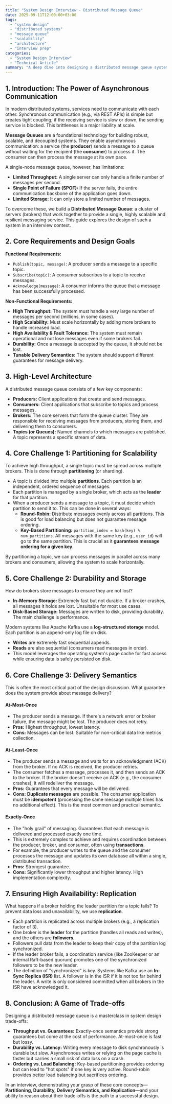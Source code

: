 ```yaml
---
title: "System Design Interview - Distributed Message Queue"
date: 2025-09-11T12:00:00+03:00
tags:
  - "system design"
  - "distributed systems"
  - "message queue"
  - "scalability"
  - "architecture"
  - "interview prep"
categories:
  - "System Design Interview"
  - "Technical Article"
summary: "A deep dive into designing a distributed message queue system. This guide covers core concepts from producers and consumers to advanced topics like delivery semantics (at-least-once, exactly-once), data partitioning, fault tolerance, and achieving high throughput."
---
```


## 1. Introduction: The Power of Asynchronous Communication

In modern distributed systems, services need to communicate with each other. Synchronous communication (e.g., via REST APIs) is simple but creates tight coupling; if the receiving service is slow or down, the sending service is blocked. This brittleness is a major liability at scale.

**Message Queues** are a foundational technology for building robust, scalable, and decoupled systems. They enable asynchronous communication: a service (the **producer**) sends a message to a queue without waiting for the recipient (the **consumer**) to process it. The consumer can then process the message at its own pace.

A single-node message queue, however, has limitations:
*   **Limited Throughput:** A single server can only handle a finite number of messages per second.
*   **Single Point of Failure (SPOF):** If the server fails, the entire communication backbone of the application goes down.
*   **Limited Storage:** It can only store a limited number of messages.

To overcome these, we build a **Distributed Message Queue**: a cluster of servers (brokers) that work together to provide a single, highly scalable and resilient messaging service. This guide explores the design of such a system in an interview context.

## 2. Core Requirements and Design Goals

**Functional Requirements:**
*   `Publish(topic, message)`: A producer sends a message to a specific topic.
*   `Subscribe(topic)`: A consumer subscribes to a topic to receive messages.
*   `Acknowledge(message)`: A consumer informs the queue that a message has been successfully processed.

**Non-Functional Requirements:**
*   **High Throughput:** The system must handle a very large number of messages per second (millions, in some cases).
*   **High Scalability:** Must scale horizontally by adding more brokers to handle increased load.
*   **High Availability & Fault Tolerance:** The system must remain operational and not lose messages even if some brokers fail.
*   **Durability:** Once a message is accepted by the queue, it should not be lost.
*   **Tunable Delivery Semantics:** The system should support different guarantees for message delivery.

## 3. High-Level Architecture

A distributed message queue consists of a few key components:
*   **Producers:** Client applications that create and send messages.
*   **Consumers:** Client applications that subscribe to topics and process messages.
*   **Brokers:** The core servers that form the queue cluster. They are responsible for receiving messages from producers, storing them, and delivering them to consumers.
*   **Topics (or Queues):** Named channels to which messages are published. A topic represents a specific stream of data.

## 4. Core Challenge 1: Partitioning for Scalability

To achieve high throughput, a single topic must be spread across multiple brokers. This is done through **partitioning** (or sharding).

*   A topic is divided into multiple **partitions**. Each partition is an independent, ordered sequence of messages.
*   Each partition is managed by a single broker, which acts as the **leader** for that partition.
*   When a producer sends a message to a topic, it must decide which partition to send it to. This can be done in several ways:
    *   **Round-Robin:** Distribute messages evenly across all partitions. This is good for load balancing but does not guarantee message ordering.
    *   **Key-Based Partitioning:** `partition_index = hash(key) % num_partitions`. All messages with the same key (e.g., `user_id`) will go to the same partition. This is crucial as it **guarantees message ordering for a given key**.

By partitioning a topic, we can process messages in parallel across many brokers and consumers, allowing the system to scale horizontally.

## 5. Core Challenge 2: Durability and Storage

How do brokers store messages to ensure they are not lost?
*   **In-Memory Storage:** Extremely fast but not durable. If a broker crashes, all messages it holds are lost. Unsuitable for most use cases.
*   **Disk-Based Storage:** Messages are written to disk, providing durability. The main challenge is performance.

Modern systems like Apache Kafka use a **log-structured storage** model. Each partition is an append-only log file on disk.
*   **Writes** are extremely fast sequential appends.
*   **Reads** are also sequential (consumers read messages in order).
*   This model leverages the operating system's page cache for fast access while ensuring data is safely persisted on disk.

## 6. Core Challenge 3: Delivery Semantics

This is often the most critical part of the design discussion. What guarantee does the system provide about message delivery?

#### At-Most-Once
*   The producer sends a message. If there's a network error or broker failure, the message might be lost. The producer does not retry.
*   **Pros:** Highest throughput, lowest latency.
*   **Cons:** Messages can be lost. Suitable for non-critical data like metrics collection.

#### At-Least-Once
*   The producer sends a message and waits for an acknowledgment (ACK) from the broker. If no ACK is received, the producer retries.
*   The consumer fetches a message, processes it, and then sends an ACK to the broker. If the broker doesn't receive an ACK (e.g., the consumer crashes), it will redeliver the message.
*   **Pros:** Guarantees that every message will be delivered.
*   **Cons:** **Duplicate messages** are possible. The consumer application must be **idempotent** (processing the same message multiple times has no additional effect). This is the most common and practical semantic.

#### Exactly-Once
*   The "holy grail" of messaging. Guarantees that each message is delivered and processed exactly one time.
*   This is extremely complex to achieve and requires coordination between the producer, broker, and consumer, often using **transactions**.
*   For example, the producer writes to the queue and the consumer processes the message and updates its own database all within a single, distributed transaction.
*   **Pros:** Strongest guarantee.
*   **Cons:** Significantly lower throughput and higher latency. High implementation complexity.

## 7. Ensuring High Availability: Replication

What happens if a broker holding the leader partition for a topic fails? To prevent data loss and unavailability, we use **replication**.

*   Each partition is replicated across multiple brokers (e.g., a replication factor of 3).
*   One broker is the **leader** for the partition (handles all reads and writes), and the others are **followers**.
*   Followers pull data from the leader to keep their copy of the partition log synchronized.
*   If the leader broker fails, a coordination service (like ZooKeeper or an internal Raft-based quorum) promotes one of the synchronized followers to be the new leader.
*   The definition of "synchronized" is key. Systems like Kafka use an **In-Sync Replica (ISR)** list. A follower is in the ISR if it is not too far behind the leader. A write is only considered committed when all brokers in the ISR have acknowledged it.

## 8. Conclusion: A Game of Trade-offs

Designing a distributed message queue is a masterclass in system design trade-offs:
*   **Throughput vs. Guarantees:** Exactly-once semantics provide strong guarantees but come at the cost of performance. At-most-once is fast but lossy.
*   **Durability vs. Latency:** Writing every message to disk synchronously is durable but slow. Asynchronous writes or relying on the page cache is faster but carries a small risk of data loss on a crash.
*   **Ordering vs. Load Balancing:** Key-based partitioning provides ordering but can lead to "hot spots" if one key is very active. Round-robin provides better load balancing but sacrifices ordering.

In an interview, demonstrating your grasp of these core concepts—**Partitioning, Durability, Delivery Semantics, and Replication**—and your ability to reason about their trade-offs is the path to a successful design.
